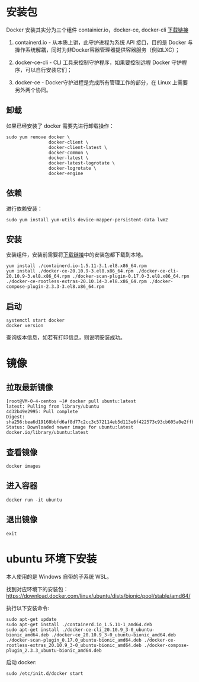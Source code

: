 # 安装包

Docker 安装其实分为三个组件 containier.io，docker-ce, docker-cli [下载链接](https://download.docker.com/linux/centos/8/x86_64/stable/Packages/)

1. containerd.io - 从本质上讲，此守护进程为系统 API 接口，目的是 Docker 与操作系统解耦，同时为非Docker容器管理器提供容器服务（例如LXC）；

2. docker-ce-cli - CLI 工具来控制守护程序，如果要控制远程 Docker 守护程序，可以自行安装它们；

3. docker-ce - Docker守护进程是完成所有管理工作的部分，在 Linux 上需要另外两个协同。


## 卸载

如果已经安装了 docker 需要先进行卸载操作：

```
sudo yum remove docker \
                docker-client \
                docker-client-latest \
                docker-common \
                docker-latest \
                docker-latest-logrotate \
                docker-logrotate \
                docker-engine 
```

## 依赖

进行依赖安装：

```
sudo yum install yum-utils device-mapper-persistent-data lvm2
```

## 安装

安装组件，安装前需要将[下载链接](https://download.docker.com/linux/centos/8/x86_64/stable/Packages/)中的安装包都下载到本地。

```
yum install ./containerd.io-1.5.11-3.1.el8.x86_64.rpm
yum install ./docker-ce-20.10.9-3.el8.x86_64.rpm ./docker-ce-cli-20.10.9-3.el8.x86_64.rpm ./docker-scan-plugin-0.17.0-3.el8.x86_64.rpm ./docker-ce-rootless-extras-20.10.14-3.el8.x86_64.rpm ./docker-compose-plugin-2.3.3-3.el8.x86_64.rpm 
```

## 启动

```
systemctl start docker
docker version
```

查询版本信息，如若有打印信息，则说明安装成功。

# 镜像


## 拉取最新镜像


```
[root@VM-0-4-centos ~]# docker pull ubuntu:latest
latest: Pulling from library/ubuntu
4d32b49e2995: Pull complete 
Digest: sha256:bea6d19168bbfd6af8d77c2cc3c572114eb5d113e6f422573c93cb605a0e2ffb
Status: Downloaded newer image for ubuntu:latest
docker.io/library/ubuntu:latest
```


## 查看镜像

```
docker images
```

## 进入容器

```
docker run -it ubuntu
```

## 退出镜像

```
exit
```



# ubuntu 环境下安装

本人使用的是 Windows 自带的子系统 WSL。


找到对应环境下的安装包：
https://download.docker.com/linux/ubuntu/dists/bionic/pool/stable/amd64/


执行以下安装命令:

```
sudo apt-get update
sudo apt-get install ./containerd.io_1.5.11-1_amd64.deb
sudo apt-get install ./docker-ce-cli_20.10.9_3-0_ubuntu-bionic_amd64.deb ./docker-ce_20.10.9_3-0_ubuntu-bionic_amd64.deb ./docker-scan-plugin_0.17.0_ubuntu-bionic_amd64.deb ./docker-ce-rootless-extras_20.10.9_3-0_ubuntu-bionic_amd64.deb ./docker-compose-plugin_2.3.3_ubuntu-bionic_amd64.deb
```

启动 docker:

```
sudo /etc/init.d/docker start
```
